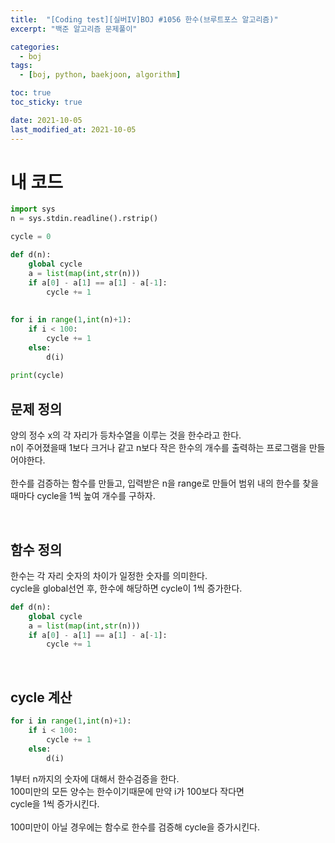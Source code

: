 ```yaml
---
title:  "[Coding test][실버IV]BOJ #1056 한수(브루트포스 알고리즘)"
excerpt: "백준 알고리즘 문제풀이"

categories:
  - boj
tags:
  - [boj, python, baekjoon, algorithm]

toc: true
toc_sticky: true

date: 2021-10-05
last_modified_at: 2021-10-05
---
```


# 내 코드
```python
import sys
n = sys.stdin.readline().rstrip()

cycle = 0

def d(n):
    global cycle
    a = list(map(int,str(n)))
    if a[0] - a[1] == a[1] - a[-1]:
        cycle += 1
            
            
for i in range(1,int(n)+1):
    if i < 100:
        cycle += 1
    else:
        d(i)
    
print(cycle)
```



## 문제 정의
양의 정수 x의 각 자리가 등차수열을 이루는 것을 한수라고 한다.  
n이 주어졌을때 1보다 크거나 같고 n보다 작은 한수의 개수를 출력하는 프로그램을 만들어야한다.   
<br>
한수를 검증하는 함수를 만들고,
입력받은 n을 range로 만들어 범위 내의 한수를 찾을 때마다 cycle을 1씩 높여 개수를 구하자.  

<br>

## 함수 정의
한수는 각 자리 숫자의 차이가 일정한 숫자를 의미한다.  
cycle을 global선언 후, 한수에 해당하면 cycle이 1씩 증가한다.

```python
def d(n):
    global cycle
    a = list(map(int,str(n)))
    if a[0] - a[1] == a[1] - a[-1]:
        cycle += 1
```
<br>


## cycle 계산
```python
for i in range(1,int(n)+1):
    if i < 100:
        cycle += 1
    else:
        d(i)
```
1부터 n까지의 숫자에 대해서 한수검증을 한다.  
100미만의 모든 양수는 한수이기때문에 만약 i가 100보다 작다면  
cycle을 1씩 증가시킨다.  
<br>
100미만이 아닐 경우에는 함수로 한수를 검증해 cycle을 증가시킨다.